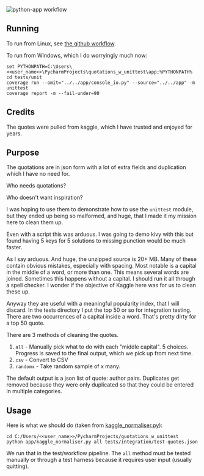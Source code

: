 ![python-app workflow](https://github.com/ployt0/quotations_w_unittest/actions/workflows/python-app.yml/badge.svg)

## Running

To run from Linux, see [the github workflow](.github/workflows/python-app.yml).

To run from Windows, which I do worryingly much now:

```shell
set PYTHONPATH=C:\Users\<<user_name>>\PycharmProjects\quotations_w_unittest\app;%PYTHONPATH%
cd tests/unit
coverage run --omit="../../app/console_io.py" --source="../../app" -m unittest
coverage report -m --fail-under=90
```

## Credits

The quotes were pulled from kaggle, which I have trusted and enjoyed for years.

## Purpose

The quotations are in json form with a lot of extra fields and duplication which I have no need for.

Who needs quotations?

Who doesn't want inspiration?

I was hoping to use them to demonstrate how to use the `unittest` module, but they ended up being so malformed, and huge, that I made it my mission here to clean them up.

Even with a script this was arduous. I was going to demo kivy with this but found having 5 keys for 5 solutions to missing punction would be much faster.

As I say arduous. And huge, the unzipped source is 20+ MB. Many of these contain obvious mistakes, especially with spacing. Most notable is a capital in the middle of a word, or more than one. This means several words are joined. Sometimes this happens without a capital. I should run it all through a spell checker. I wonder if the objective of Kaggle here was for us to clean these up.

Anyway they are useful with a meaningful popularity index, that I will discard. In the tests directory I put the top 50 or so for integration testing. There are two occurrences of a capital inside a word. That's pretty dirty for a top 50 quote.

There are 3 methods of cleaning the quotes.

1. `all` - Manually pick what to do with each "middle capital". 5 choices. Progress is saved to the final output, which we pick up from next time.
2. `csv` - Convert to CSV
3. `randomx` - Take random sample of x many.

The default output is a json list of quote: author pairs. Duplicates get removed because they were only duplicated so that they could be entered in multiple categories.

## Usage

Here is what we should do (taken from [kaggle_normaliser.py](app/kaggle_normaliser.py)):

```shell
cd C:/Users/<<user_name>>/PycharmProjects/quotations_w_unittest
python app/kaggle_normaliser.py all tests/integration/test-quotes.json
```

We run that in the test/workflow pipeline. The `all` method must be tested manually or through a test harness because it requires user input (usually quitting).
